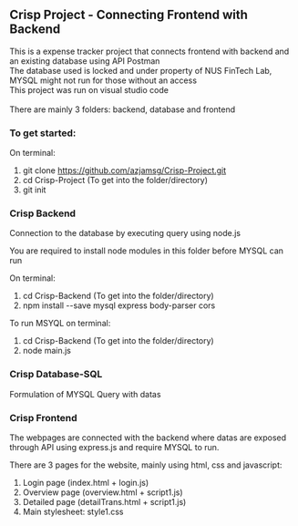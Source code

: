 <h2>Crisp Project - Connecting Frontend with Backend</h2>
This is a expense tracker project that connects frontend with backend and an existing database using API Postman <br>
The database used is locked and under property of NUS FinTech Lab, MYSQL might not run for those without an access <br>
This project was run on visual studio code <br>
<br>There are mainly 3 folders: backend, database and frontend

<h3>To get started:</h3>

On terminal:
1. git clone https://github.com/azjamsg/Crisp-Project.git
2. cd Crisp-Project (To get into the folder/directory)
3. git init

<h3>Crisp Backend</h3>
<p>Connection to the database by executing query using node.js</p>
<p>You are required to install node modules in this folder before MYSQL can run</p>

On terminal:
1. cd Crisp-Backend (To get into the folder/directory)
2. npm install --save mysql express body-parser cors

To run MSYQL on terminal:
1. cd Crisp-Backend (To get into the folder/directory)
2. node main.js

<h3>Crisp Database-SQL</h3>
Formulation of MYSQL Query with datas<br>

<h3>Crisp Frontend</h3>

<p>The webpages are connected with the backend where datas are exposed through API using express.js and require MYSQL to run.

There are 3 pages for the website, mainly using html, css and javascript: <br>

1. Login page (index.html + login.js)
2. Overview page (overview.html + script1.js)
3. Detailed page (detailTrans.html + script1.js)
4. Main stylesheet: style1.css 


